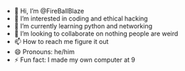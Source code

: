 - 👋 Hi, I’m @FireBallBlaze
- 👀 I’m interested in coding and ethical hacking
- 🌱 I’m currently learning python and networking
- 💞️ I’m looking to collaborate on nothing people are weird
- 📫 How to reach me figure it out
- 😄 Pronouns: he/him
- ⚡ Fun fact: I made my own computer at 9

<!---
FireBallBlaze/FireBallBlaze is a ✨ special ✨ repository because its `README.md` (this file) appears on your GitHub profile.
You can click the Preview link to take a look at your changes.
--->

